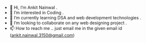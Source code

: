 - 👋 Hi, I’m Ankit Nainwal .
- 👀 I’m interested in Coding .
- 🌱 I’m currently learning DSA and web development technologies .
- 💞️ I’m looking to collaborate on any web designing project .
- 📫 How to reach me .. just email me in the given email id  (ankit.nainwal.3150@gmail.com)

<!---
Anainwal07/Anainwal07 is a ✨ special ✨ repository because its `README.md` (this file) appears on your GitHub profile.
You can click the Preview link to take a look at your changes.
--->
